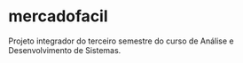 # mercadofacil
Projeto integrador do terceiro semestre do curso de Análise e Desenvolvimento de Sistemas.
